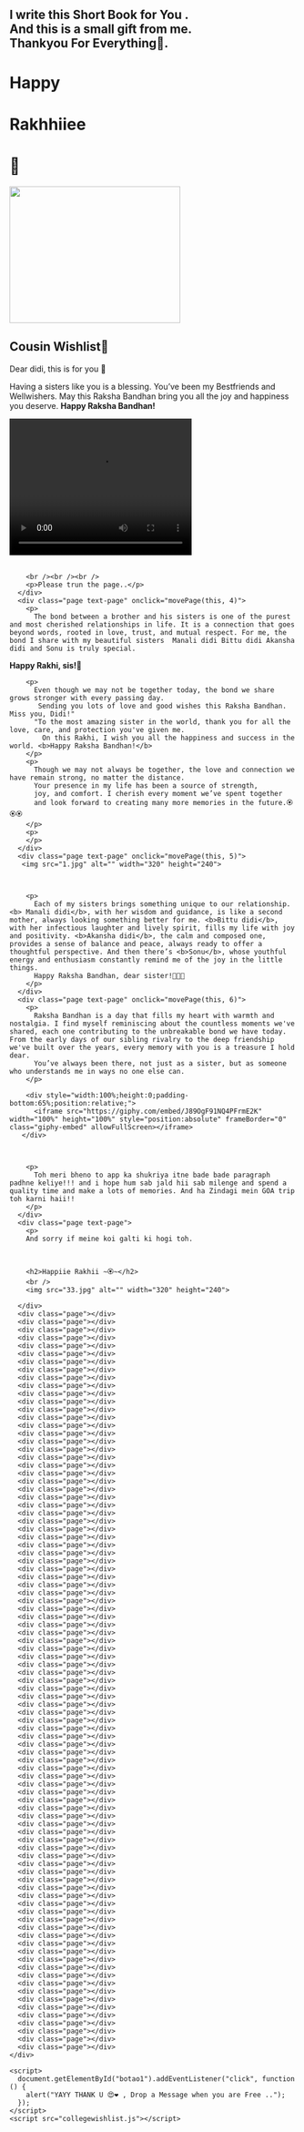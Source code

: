 <!DOCTYPE html>
<html lang="en">
  <head>
    <meta charset="UTF-8" />
    <meta name="viewport" content="width=device-width, initial-scale=1.0" />
    <title>Cousin Wishlist💖</title>
    <link rel="stylesheet" href="style.css" />
  </head>
  <body>
    <div class="motive">
      <h2>
        I write this Short Book for You . <br />
        And this is a small gift from me.
        <br />
        <span> Thankyou For Everything💖.</span>
      </h2>
    </div>
    <div class="instruction" style="color: rgba(228, 130, 198, 0.61);"><b></b></div>
    <div class="book">
      <div class="page cover-front" onclick="movePage(this, 1)">
        <h1>Happy</h1>
        <h1>Rakhhiiee</h1>
        <h1>💖</h1>
        <img src="1..jpg" alt="" style="width: 300px; aspect-ratio: auto 320 / 240; height: 240px; border-color: antiquewhite;">
        <div class="hat"><i class="fab fa-pied-piper-hat"></i></div>
        <h2>Cousin Wishlist💖</h2>
      </div>
      <div class="page cover-front" onclick="movePage(this, 2)"></div>
      <div class="page text-page" onclick="movePage(this, 3)">
        <p>Dear didi, this is for you 💖</p>
        <p>
          Having a sisters like you is a blessing. You’ve been my Bestfriends and Wellwishers. May this Raksha Bandhan bring you all the joy and happiness you deserve. <b>Happy Raksha Bandhan!</b>
        </p>
        <video width="320" height="240" >
          <source src="v.mp4" type="video/mp4" />
        </video>
        <br /><br />
        

        <br /><br /><br />
        <p>Please trun the page..</p>
      </div>
      <div class="page text-page" onclick="movePage(this, 4)">
        <p>
          The bond between a brother and his sisters is one of the purest and most cherished relationships in life. It is a connection that goes beyond words, rooted in love, trust, and mutual respect. For me, the bond I share with my beautiful sisters  Manali didi Bittu didi Akansha didi and Sonu is truly special.
 <b>Happy Rakhi, sis!💖</b>
        </p>

        <p>
          Even though we may not be together today, the bond we share grows stronger with every passing day.
           Sending you lots of love and good wishes this Raksha Bandhan. Miss you, Didi!"
          "To the most amazing sister in the world, thank you for all the love, care, and protection you've given me. 
            On this Rakhi, I wish you all the happiness and success in the world. <b>Happy Raksha Bandhan!</b>
        </p>
        <p>
          Though we may not always be together, the love and connection we have remain strong, no matter the distance. 
          Your presence in my life has been a source of strength, 
          joy, and comfort. I cherish every moment we’ve spent together 
          and look forward to creating many more memories in the future.🏵️🏵️🏵️
        </p>
        <p> 
        </p>
      </div>
      <div class="page text-page" onclick="movePage(this, 5)">
       <img src="1.jpg" alt="" width="320" height="240">
        
          
          
        <p>
          Each of my sisters brings something unique to our relationship.<b> Manali didi</b>, with her wisdom and guidance, is like a second mother, always looking something better for me. <b>Bittu didi</b>, with her infectious laughter and lively spirit, fills my life with joy and positivity. <b>Akansha didi</b>, the calm and composed one, provides a sense of balance and peace, always ready to offer a thoughtful perspective. And then there’s <b>Sonu</b>, whose youthful energy and enthusiasm constantly remind me of the joy in the little things.
          Happy Raksha Bandhan, dear sister!🌸🌸🌸
        </p>  
      </div>
      <div class="page text-page" onclick="movePage(this, 6)">
        <p>
          Raksha Bandhan is a day that fills my heart with warmth and nostalgia. I find myself reminiscing about the countless moments we've shared, each one contributing to the unbreakable bond we have today. From the early days of our sibling rivalry to the deep friendship we've built over the years, every memory with you is a treasure I hold dear. 
          You’ve always been there, not just as a sister, but as someone who understands me in ways no one else can.
        </p>
        
        <div style="width:100%;height:0;padding-bottom:65%;position:relative;">
          <iframe src="https://giphy.com/embed/J89OgF91NQ4PFrmE2K" width="100%" height="100%" style="position:absolute" frameBorder="0" class="giphy-embed" allowFullScreen></iframe>
       </div>
       
       
    
        <p>
          Toh meri bheno to app ka shukriya itne bade bade paragraph padhne keliye!!! and i hope hum sab jald hii sab milenge and spend a quality time and make a lots of memories. And ha Zindagi mein GOA trip toh karni haii!!
        </p>
      </div>
      <div class="page text-page">
        <p>
        And sorry if meine koi galti ki hogi toh.
        
        

        <h2>Happiie Rakhii ~🏵️~</h2>
        <br />
        <img src="33.jpg" alt="" width="320" height="240">
        
      </div>
      <div class="page"></div>
      <div class="page"></div>
      <div class="page"></div>
      <div class="page"></div>
      <div class="page"></div>
      <div class="page"></div>
      <div class="page"></div>
      <div class="page"></div>
      <div class="page"></div>
      <div class="page"></div>
      <div class="page"></div>
      <div class="page"></div>
      <div class="page"></div>
      <div class="page"></div>
      <div class="page"></div>
      <div class="page"></div>
      <div class="page"></div>
      <div class="page"></div>
      <div class="page"></div>
      <div class="page"></div>
      <div class="page"></div>
      <div class="page"></div>
      <div class="page"></div>
      <div class="page"></div>
      <div class="page"></div>
      <div class="page"></div>
      <div class="page"></div>
      <div class="page"></div>
      <div class="page"></div>
      <div class="page"></div>
      <div class="page"></div>
      <div class="page"></div>
      <div class="page"></div>
      <div class="page"></div>
      <div class="page"></div>
      <div class="page"></div>
      <div class="page"></div>
      <div class="page"></div>
      <div class="page"></div>
      <div class="page"></div>
      <div class="page"></div>
      <div class="page"></div>
      <div class="page"></div>
      <div class="page"></div>
      <div class="page"></div>
      <div class="page"></div>
      <div class="page"></div>
      <div class="page"></div>
      <div class="page"></div>
      <div class="page"></div>
      <div class="page"></div>
      <div class="page"></div>
      <div class="page"></div>
      <div class="page"></div>
      <div class="page"></div>
      <div class="page"></div>
      <div class="page"></div>
      <div class="page"></div>
      <div class="page"></div>
      <div class="page"></div>
      <div class="page"></div>
      <div class="page"></div>
      <div class="page"></div>
      <div class="page"></div>
      <div class="page"></div>
      <div class="page"></div>
      <div class="page"></div>
      <div class="page"></div>
      <div class="page"></div>
      <div class="page"></div>
      <div class="page"></div>
      <div class="page"></div>
      <div class="page"></div>
      <div class="page"></div>
      <div class="page"></div>
      <div class="page"></div>
      <div class="page"></div>
      <div class="page"></div>
      <div class="page"></div>
      <div class="page"></div>
      <div class="page"></div>
      <div class="page"></div>
      <div class="page"></div>
      <div class="page"></div>
      <div class="page"></div>
      <div class="page"></div>
      <div class="page"></div>
      <div class="page"></div>
      <div class="page"></div>
      <div class="page"></div>
      <div class="page"></div>
      <div class="page"></div>
      <div class="page"></div>
    </div>

    <script>
      document.getElementById("botao1").addEventListener("click", function () {
        alert("YAYY THANK U 😍❤️ , Drop a Message when you are Free ..");
      });
    </script>
    <script src="collegewishlist.js"></script>
  </body>
</html>
